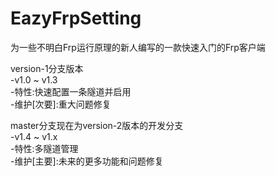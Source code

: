 # EazyFrpSetting
为一些不明白Frp运行原理的新人编写的一款快速入门的Frp客户端  
  
version-1分支版本  
-v1.0 ~ v1.3  
-特性:快速配置一条隧道并启用  
-维护[次要]:重大问题修复  
  
master分支现在为version-2版本的开发分支  
-v1.4 ~ v1.x  
-特性:多隧道管理  
-维护[主要]:未来的更多功能和问题修复  
